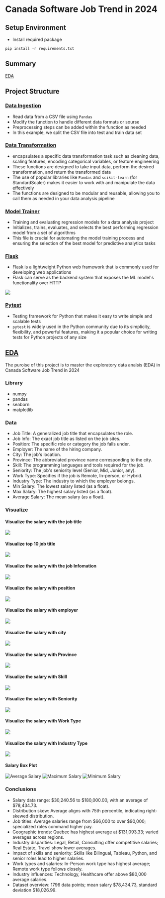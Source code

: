 # Canada Software Job Trend in 2024

## Setup Environment

- Install required package

`pip install -r requirements.txt`

## Summary

[EDA](#eda)

## Project Structure

### [Data Ingestion](https://github.com/shadowdk3/canada_software_job_trend_in_2024/blob/master/src/components/data_ingestion.py)

- Read data from a CSV file using `Pandas`
- Modify the function to handle different data formats or sourse
- Preprocessing steps can be added within the function as needed
- In this example, we split the CSV file into test and train data set

### [Data Transformation](https://github.com/shadowdk3/canada_software_job_trend_in_2024/blob/master/src/components/data_transformation.py)

- encapsulates a specific data transformation task such as cleaning data, scaling features, encoding categorical variables, or feature engineering
- These functions are designed to take input data, perform the desired transformation, and return the transformed data
- The use of popular libraries like `Pandas` and `scikit-learn` (for StandardScaler) makes it easier to work with and manipulate the data effectively
- The functions are designed to be modular and reusable, allowing you to call them as needed in your data analysis pipeline

### [Model Trainer](https://github.com/shadowdk3/canada_software_job_trend_in_2024/blob/master/src/components/model_trainer.py)

- Training and evaluating regression models for a data analysis project
- Initializes, trains, evaluates, and selects the best performing regression model from a set of algorithms
- This file is crucial for automating the model training process and ensuring the selection of the best model for predictive analytics tasks

### [Flask](https://github.com/shadowdk3/canada_software_job_trend_in_2024/blob/master/app.py)

- Flask is a lightweight Python web framework that is commonly used for developing web applications
- Flask can serve as the backend system that exposes the ML model's functionality over HTTP

![](/ref/flask.png)

### [Pytest](https://github.com/shadowdk3/canada_software_job_trend_in_2024/blob/master/tests/test_app.py)

- Testing framework for Python that makes it easy to write simple and scalable tests
- `pytest` is widely used in the Python community due to its simplicity, flexibility, and powerful features, making it a popular choice for writing tests for Python projects of any size

## [EDA](https://github.com/shadowdk3/canada_software_job_trend_in_2024/blob/master/notebook/EDA_Canada_Software_Job_Trend_2024.ipynb)

The puroise of this project is to master the exploratory data analsis (EDA) in Canada Software Job Trend in 2024

### Library

- numpy
- pandas
- seaborn
- matplotlib

### Data

- Job Title: A generalized job title that encapsulates the role.
- Job Info: The exact job title as listed on the job sites.
- Position: The specific role or category the job falls under.
- Employer: The name of the hiring company.
- City: The job's location.
- Province: The abbreviated province name corresponding to the city.
- Skill: The programming languages and tools required for the job.
- Seniority: The job's seniority level (Senior, Mid, Junior, any).
- Work Type: Specifies if the job is Remote, In-person, or Hybrid.
- Industry Type: The industry to which the employer belongs.
- Min Salary: The lowest salary listed (as a float).
- Max Salary: The highest salary listed (as a float).
- Average Salary: The mean salary (as a float).

### Visualize

#### Visualize the salary with the job title 

![](/ref/visualize_job_title.png)

#### Visualize top 10 job title 

![](/ref/top_10_job_title.png)

#### Visualize the salary with the job Infomation

![](/ref/top_10_job_info.png)

#### Visualize the salary with position

![](/ref/visualize_position.png)

#### Visualize the salary with employer

![](/ref/top_10_employer.png)

#### Visualize the salary with city

![](/ref/top_10_city.png)

#### Visualize the salary with Province

![](/ref/visualize_province.png)

#### Visualize the salary with Skill

![](/ref/top_10_skill.png)

#### Visualize the salary with Seniority

![](/ref/visualize_seniority.png)

#### Visualize the salary with Work Type

![](/ref/visualize_work_type.png)

#### Visualize the salary with Industry Type

![](/ref/visualize_industry_type.png)

#### Salary Box Plot

![Average Salary](/ref/boxplot_avg_salary.png)
![Maximum Salary](/ref/boxplot_max_salary.png)
![Minimum Salary](/ref/boxplot_min_salary.png)

### Conclusions

- Salary data range: $30,240.56 to $180,000.00, with an average of $78,434.73.
- Distribution skew: Average aligns with 75th percentile, indicating right-skewed distribution.
- Job titles: Average salaries range from $66,000 to over $90,000; specialized roles command higher pay.
- Geographic trends: Quebec has highest average at $131,093.33; varied averages across regions.
- Industry disparities: Legal, Retail, Consulting offer competitive salaries; Real Estate, Travel show lower averages.
- Impact of skills and seniority: Skills like Bilingual, Tableau, Python, and senior roles lead to higher salaries.
- Work types and salaries: In-Person work type has highest average; Remote work type follows closely.
- Industry influences: Technology, Healthcare offer above $80,000 average salaries.
- Dataset overview: 1796 data points; mean salary $78,434.73, standard deviation $18,026.99.